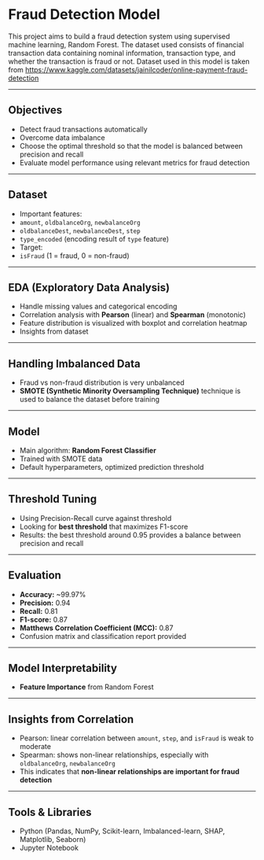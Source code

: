 # Fraud Detection Model

This project aims to build a fraud detection system using supervised machine learning, Random Forest. The dataset used consists of financial transaction data containing nominal information, transaction type, and whether the transaction is fraud or not. Dataset used in this model is taken from https://www.kaggle.com/datasets/jainilcoder/online-payment-fraud-detection

---

## Objectives

- Detect fraud transactions automatically
- Overcome data imbalance
- Choose the optimal threshold so that the model is balanced between precision and recall
- Evaluate model performance using relevant metrics for fraud detection

---

## Dataset

- Important features:
- `amount`, `oldbalanceOrg`, `newbalanceOrg`
- `oldbalanceDest`, `newbalanceDest`, `step`
- `type_encoded` (encoding result of `type` feature)
- Target:
- `isFraud` (1 = fraud, 0 = non-fraud)

---

## EDA (Exploratory Data Analysis)

- Handle missing values ​​and categorical encoding
- Correlation analysis with **Pearson** (linear) and **Spearman** (monotonic)
- Feature distribution is visualized with boxplot and correlation heatmap
- Insights from dataset

---

## Handling Imbalanced Data

- Fraud vs non-fraud distribution is very unbalanced
- **SMOTE (Synthetic Minority Oversampling Technique)** technique is used to balance the dataset before training

---

## Model

- Main algorithm: **Random Forest Classifier**
- Trained with SMOTE data
- Default hyperparameters, optimized prediction threshold

---

## Threshold Tuning

- Using Precision-Recall curve against threshold
- Looking for **best threshold** that maximizes F1-score
- Results: the best threshold around 0.95 provides a balance between precision and recall

---

## Evaluation

- **Accuracy:** ~99.97%
- **Precision:** 0.94
- **Recall:** 0.81
- **F1-score:** 0.87
- **Matthews Correlation Coefficient (MCC):** 0.87
- Confusion matrix and classification report provided

---

## Model Interpretability

- **Feature Importance** from Random Forest

---

## Insights from Correlation

- Pearson: linear correlation between `amount`, `step`, and `isFraud` is weak to moderate
- Spearman: shows non-linear relationships, especially with `oldbalanceOrg`, `newbalanceOrg`
- This indicates that **non-linear relationships are important for fraud detection**

---

## Tools & Libraries

- Python (Pandas, NumPy, Scikit-learn, Imbalanced-learn, SHAP, Matplotlib, Seaborn)
- Jupyter Notebook
